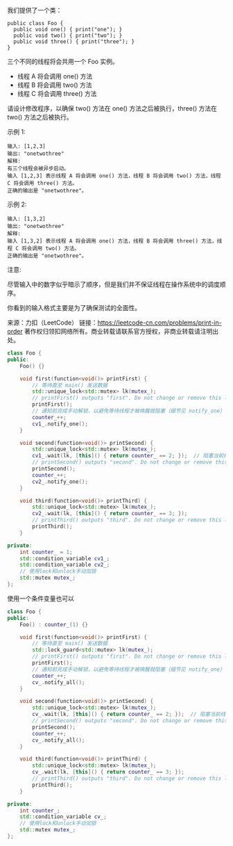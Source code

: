 我们提供了一个类：

    public class Foo {
      public void one() { print("one"); }
      public void two() { print("two"); }
      public void three() { print("three"); }
    }

三个不同的线程将会共用一个 Foo 实例。

+ 线程 A 将会调用 one() 方法
+ 线程 B 将会调用 two() 方法
+ 线程 C 将会调用 three() 方法

请设计修改程序，以确保 two() 方法在 one() 方法之后被执行，three() 方法在 two() 方法之后被执行。

示例 1:

    输入: [1,2,3]
    输出: "onetwothree"
    解释: 
    有三个线程会被异步启动。
    输入 [1,2,3] 表示线程 A 将会调用 one() 方法，线程 B 将会调用 two() 方法，线程 C 将会调用 three() 方法。
    正确的输出是 "onetwothree"。

示例 2:

    输入: [1,3,2]
    输出: "onetwothree"
    解释: 
    输入 [1,3,2] 表示线程 A 将会调用 one() 方法，线程 B 将会调用 three() 方法，线程 C 将会调用 two() 方法。
    正确的输出是 "onetwothree"。

注意:

尽管输入中的数字似乎暗示了顺序，但是我们并不保证线程在操作系统中的调度顺序。

你看到的输入格式主要是为了确保测试的全面性。

来源：力扣（LeetCode）
链接：https://leetcode-cn.com/problems/print-in-order
著作权归领扣网络所有。商业转载请联系官方授权，非商业转载请注明出处。

```c++
class Foo {
public:
    Foo() {}

    void first(function<void()> printFirst) {
        // 等待直至 main() 发送数据
        std::unique_lock<std::mutex> lk(mutex_);
        // printFirst() outputs "first". Do not change or remove this line.
        printFirst();
        // 通知前完成手动解锁，以避免等待线程才被唤醒就阻塞（细节见 notify_one）
        counter_++;
        cv1_.notify_one();
    }

    void second(function<void()> printSecond) {
        std::unique_lock<std::mutex> lk(mutex_);
        cv1_.wait(lk, [this]() { return counter_ == 2; });  // 阻塞当前线程，直到条件变量被唤醒
        // printSecond() outputs "second". Do not change or remove this line.
        printSecond();
        counter_++;
        cv2_.notify_one();
    }

    void third(function<void()> printThird) {
        std::unique_lock<std::mutex> lk(mutex_);
        cv2_.wait(lk, [this]() { return counter_ == 3; });
        // printThird() outputs "third". Do not change or remove this line.
        printThird();
    }

private:
    int counter_ = 1;
    std::condition_variable cv1_;
    std::condition_variable cv2_;
    // 使用lock和unlock手动加锁
    std::mutex mutex_;
};
```

使用一个条件变量也可以

```c++
class Foo {
public:
    Foo() : counter_(1) {}

    void first(function<void()> printFirst) {
        // 等待直至 main() 发送数据
        std::lock_guard<std::mutex> lk(mutex_);
        // printFirst() outputs "first". Do not change or remove this line.
        printFirst();
        // 通知前完成手动解锁，以避免等待线程才被唤醒就阻塞（细节见 notify_one）
        counter_++;
        cv_.notify_all();
    }

    void second(function<void()> printSecond) {
        std::unique_lock<std::mutex> lk(mutex_);
        cv_.wait(lk, [this]() { return counter_ == 2; });  // 阻塞当前线程，直到条件变量被唤醒
        // printSecond() outputs "second". Do not change or remove this line.
        printSecond();
        counter_++;
        cv_.notify_all();
    }

    void third(function<void()> printThird) {
        std::unique_lock<std::mutex> lk(mutex_);
        cv_.wait(lk, [this]() { return counter_ == 3; });
        // printThird() outputs "third". Do not change or remove this line.
        printThird();
    }

private:
    int counter_;
    std::condition_variable cv_;
    // 使用lock和unlock手动加锁
    std::mutex mutex_;
};
```

